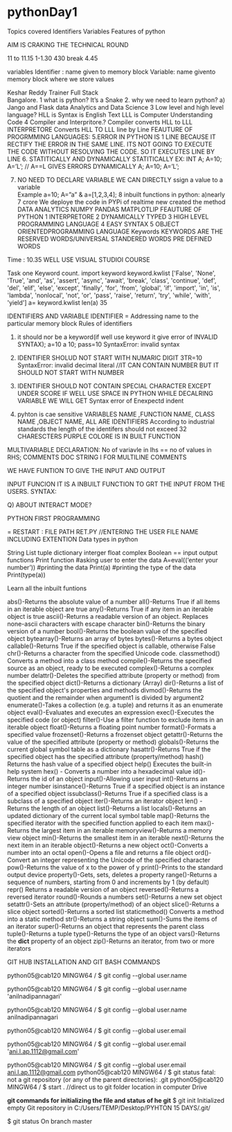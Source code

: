 # pythonDay1

Topics covered 
Identifiers Variables 
Features of python
            
AIM IS CRAKING THE TECHNICAL ROUND

11 to 11.15
1-1.30
430 break 4.45

variables Identifier : name given to memory block
Variable: name givento memory block where we store values

Keshar Reddy Trainer Full Stack  
Bangalore.
1 what is python?  It’s a Snake
2. why we need to learn python?
  a) Jango and Flask data Analytics and Data Science
3 Low level and high level language?
HLL  is Syntax is English Text
LLL is Computer Understanding Code
4 Compiler and Interpritore.?
                     Compiler converts HLL to LLL
                      INTERPRETORE Converts HLL TO LLL Iine by Line
FEAUTURE OF PROGRMMING LANGUAGES:
5.ERROR IN PYTHON IS 1 LINE BECAUSE 
IT RECTIFY THE ERROR IN THE SAME LINE. ITS NOT GOING TO EXECUTE THE CODE WITHOUT RESOLVING THE CODE.
SO IT EXECUTES LINE BY LINE
6. STATITICALLY AND DYNAMICALLY 
STATITICALLY  EX: INT A; A=10; A=’L’;  // A==L GIVES ERRORS
DYNAMICALLY  A; A=10; A=’L’;  

7. NO NEED TO DECLARE  VARIABLE WE CAN DIRECTLY ssign a value to a variable  
Example a=10;
A=”a” & a=[1,2,3,4];
8 inbuilt functions in python: a)nearly  7 crore
 We deploye the code in PYPi of realtime new created the method
DATA ANALYTICS NUMPY PANDAS MATPLOTLIP 
FEAUTURE OF PYTHON
1 INTERPRETORE 
2 DYNAMICALLY TYPED 
3 HIGH LEVEL PROGRAMMING LANGUAGE
4 EASY SYNTAX
5 OBJECT ORIENTEDPROGRAMMING LANGUAGE
Keywords
KEYWORDS ARE THE RESERVED WORDS/UNIVERSAL STANDERED WORDS PRE DEFINED WORDS

Time : 10.35
WELL USE VISUAL STUDIOI COURSE

Task one Keyword count.
import keyword
keyword.kwlist
['False', 'None', 'True', 'and', 'as', 'assert', 'async', 'await', 'break', 'class', 'continue', 'def', 'del', 'elif', 'else', 'except', 'finally', 'for', 'from', 'global', 'if', 'import', 'in', 'is', 'lambda', 'nonlocal', 'not', 'or', 'pass', 'raise', 'return', 'try', 'while', 'with', 'yield']
a= keyword.kwlist
len(a)
35

IDENTIFIERS AND VARIABLE
IDENTIFIER = Addressing name to the particular memory block
Rules of identifiers
1) it should nor be a keyword(if well use keyword it give error of INVALID SYNTAX);
a=10
a  10;       pass=10
SyntaxError: invalid syntax
 
2)  IDENTIFIER SHOLUD NOT START WITH NUMARIC DIGIT
3TR=10
SyntaxError: invalid decimal literal  //IT CAN CONTAIN NUMBER BUT IT SHOULD NOT START WITH NUMBER
3) IDENTIFIER SHOULD NOT CONTAIN SPECIAL CHARACTER EXCEPT UNDER SCORE
  IF WELL USE SPACE IN PYTHON WHILE DECALRING VARIABLE WE WILL GET Syntax error of Enexpectd indent
4) pyhton is cae sensitive
VARIABLES NAME ,FUNCTION NAME, CLASS NAME ,OBJECT NAME, ALL ARE  IDENTIFIERS
According  to industrial standards the length of the identifers should not exceed 32 CHARESCTERS
PURPLE COLORE IS IN BUILT FUNCTION


MULTIVARIABLE DECLARATION:
No of variavle in lhs == no of values in RHS;
COMMENTS 
DOC STRING I FOR MULTILINE COMMENTS

WE HAVE FUNTION TO GIVE THE INPUT AND OUTPUT 

INPUT FUNCION IT IS A INBUILT FUNCTION TO GRT THE INPUT FROM THE USERS.
SYNTAX: 

Q) ABOUT INTERACT MODE?

PYTHON FIRST PROGRAMMING 

= RESTART : FILE PATH
RET.PY //ENTERING THE USER FILE NAME INCLUDING EXTENTION 
 Data types in python

String 
List tuple dictionary interger float complex Boolean
== input output functions 
Print function
#asking user to enter the data
A=eval((‘enter your number’))
#printing the data
Print(a)
#printing the type of the data
Print(type(a))

Learn all the inbuilt funtions 

abs()-Returns the absolute value of a number
all()-Returns True if all items in an iterable object are true
any()-Returns True if any item in an iterable object is true
ascii()-Returns a readable version of an object. Replaces none-ascii characters with escape character
bin()-Returns the binary version of a number
bool()-Returns the boolean value of the specified object
bytearray()-Returns an array of bytes
bytes()-Returns a bytes object
callable()-Returns True if the specified object is callable, otherwise False
chr()-Returns a character from the specified Unicode code.
classmethod()	Converts a method into a class method
compile()-Returns the specified source as an object, ready to be executed
complex()-Returns a complex number
delattr()-Deletes the specified attribute (property or method) from the specified object
dict()-Returns a dictionary (Array)
dir()-Returns a list of the specified object's properties and methods
divmod()-Returns the quotient and the remainder when argument1 is divided by argument2
enumerate()-Takes a collection (e.g. a tuple) and returns it as an enumerate object
eval()-Evaluates and executes an expression
exec()-Executes the specified code (or object)
filter()-Use a filter function to exclude items in an iterable object
float()-Returns a floating point number
format()-Formats a specified value
frozenset()-Returns a frozenset object
getattr()-Returns the value of the specified attribute (property or method)
globals()-Returns the current global symbol table as a dictionary
hasattr()-Returns True if the specified object has the specified attribute (property/method)
hash()	Returns the hash value of a specified object
help()	Executes the built-in help system
hex() - Converts a number into a hexadecimal value
id()-Returns the id of an object
input()-Allowing user input
int()-Returns an integer number
isinstance()-Returns True if a specified object is an instance of a specified object
issubclass()-Returns True if a specified class is a subclass of a specified object
iter()-Returns an iterator object
len() - Returns the length of an object
list()-Returns a list
locals()-Returns an updated dictionary of the current local symbol table
map()-Returns the specified iterator with the specified function applied to each item
max()-Returns the largest item in an iterable
memoryview()-Returns a memory view object
min()-Returns the smallest item in an iterable
next()-Returns the next item in an iterable
object()-Returns a new object
oct()-Converts a number into an octal
open()-Opens a file and returns a file object
ord()-Convert an integer representing the Unicode of the specified character
pow()-Returns the value of x to the power of y
print()-Prints to the standard output device
property()-Gets, sets, deletes a property
range()-Returns a sequence of numbers, starting from 0 and increments by 1 (by default)
repr()	Returns a readable version of an object
reversed()-Returns a reversed iterator
round()-Rounds a numbers
set()-Returns a new set object
setattr()-Sets an attribute (property/method) of an object
slice()-Returns a slice object
sorted()-Returns a sorted list
staticmethod()	Converts a method into a static method
str()-Returns a string object
sum()-Sums the items of an iterator
super()-Returns an object that represents the parent class
tuple()-Returns a tuple
type()-Returns the type of an object
vars()-Returns the __dict__ property of an object
zip()-Returns an iterator, from two or more iterators

GIT HUB INSTALLATION AND GIT BASH COMMANDS


python05@cab120 MINGW64 /
$ git config --global user.name

python05@cab120 MINGW64 /
$ git config --global user.name 'anilnadipannagari'

python05@cab120 MINGW64 /
$ git config --global user.name
anilnadipannagari

python05@cab120 MINGW64 /
$ git config --global user.email

python05@cab120 MINGW64 /
$ git config --global user.email 'ani.l.ap.1112@gmail.com'

python05@cab120 MINGW64 /
$ git config --global user.email
ani.l.ap.1112@gmail.com
python05@cab120 MINGW64 /
$ git status
fatal: not a git repository (or any of the parent directories): .git
python05@cab120 MINGW64 /
$ start .
//direct us to git folder location in computer Drive

**git commands for initializing the file and status of he git**
$ git init
Initialized empty Git repository in C:/Users/TEMP/Desktop/PYHTON 15 DAYS/.git/

$ git status
On branch master










